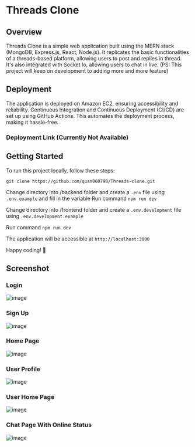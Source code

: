 
# Threads Clone

## Overview

Threads Clone is a simple web application built using the MERN stack (MongoDB, Express.js, React, Node.js). It replicates the basic functionalities of a threads-based platform, allowing users to post and replies in thread. It's also integrated with Socket Io, allowing users to chat in live.
(PS: This project will keep on development to adding more and more feature)

## Deployment

The application is deployed on Amazon EC2, ensuring accessibility and reliability. Continuous Integration and Continuous Deployment (CI/CD) are set up using GitHub Actions. This automates the deployment process, making it hassle-free.

### Deployment Link (Currently Not Available)


## Getting Started

To run this project locally, follow these steps:

    git clone https://github.com/quan060798/Threads-clone.git
    
Change directory into /backend folder and create a `.env` file using `.env.example` and fill in the variable
Run command `npm run dev`

Change directory into /frontend folder and create a `.env.development` file using `.env.development.example`

Run command `npm run dev`

The application will be accessible at `http://localhost:3000`

Happy coding! 🚀

## Screenshot

### Login
![image](https://github.com/quan060798/Threads-clone/assets/46003038/23c9489b-abbe-45b8-a494-4fd2978adeff)

### Sign Up
![image](https://github.com/quan060798/Threads-clone/assets/46003038/129ca6be-5eb7-4081-9e67-e37a3e321511)

### Home Page
![image](https://github.com/quan060798/Threads-clone/assets/46003038/4f4865fb-3482-4f22-8b7b-5a2e53d128a1)

### User Profile
![image](https://github.com/quan060798/Threads-clone/assets/46003038/28c21c99-94de-4432-bda0-b353d6cb76cb)

### User Home Page
![image](https://github.com/quan060798/Threads-clone/assets/46003038/23f5ca8c-98d4-40ee-88e1-56dfd749398f)

### Chat Page With Online Status
![image](https://github.com/quan060798/Threads-clone/assets/46003038/e48b020b-6ca7-413e-a74c-b2550be036c4)



